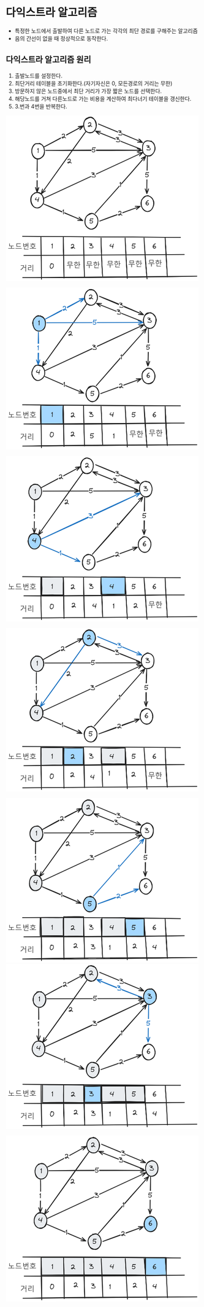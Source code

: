 # 다익스트라 알고리즘

- 특정한 노드에서 출발하여 다른 노드로 가는 각각의 최단 경로를 구해주는 알고리즘
- 음의 간선이 없을 때 정상적으로 동작한다.

## 다익스트라 알고리즘 원리

1. 출발노드를 설정한다.
2. 최단거리 테이블을 초기화한다.(자기자신은 0, 모든경로의 거리는 무한)
3. 방문하지 않은 노드중에서 최단 거리가 가장 짧은 노드를 선택한다.
4. 해당노드를 거쳐 다른노드로 가는 비용을 계산하여 최다너기 테이블을 갱신한다.
5. 3.번과 4번을 반복한다.

![alt text](image-4.png)

![alt text](image.png)

![alt text](image-1.png)

![alt text](image-5.png)

![alt text](image-3.png)
![alt text](image-6.png)


![alt text](image-8.png)